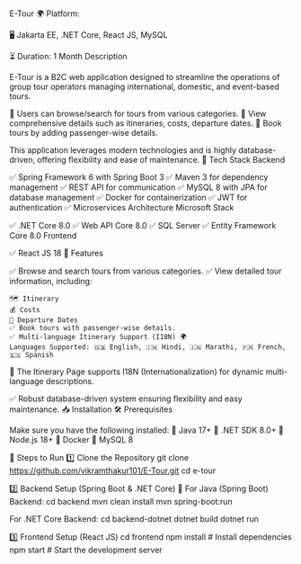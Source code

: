 E-Tour 🌍
Platform:

🖥 Jakarta EE, .NET Core, React JS, MySQL

⏳ Duration: 1 Month
Description

E-Tour is a B2C web application designed to streamline the operations of group tour operators managing international, domestic, and event-based tours.

🔹 Users can browse/search for tours from various categories.
🔹 View comprehensive details such as itineraries, costs, departure dates.
🔹 Book tours by adding passenger-wise details.

This application leverages modern technologies and is highly database-driven, offering flexibility and ease of maintenance.
🌟 Tech Stack
Backend

✅ Spring Framework 6 with Spring Boot 3
✅ Maven 3 for dependency management
✅ REST API for communication
✅ MySQL 8 with JPA for database management
✅ Docker for containerization
✅ JWT for authentication
✅ Microservices Architecture
Microsoft Stack

✅ .NET Core 8.0
✅ Web API Core 8.0
✅ SQL Server
✅ Entity Framework Core 8.0
Frontend

✅ React JS 18
🚀 Features

✅ Browse and search tours from various categories.
✅ View detailed tour information, including:

    🗺 Itinerary
    💰 Costs
    📅 Departure Dates
    ✅ Book tours with passenger-wise details.
    ✅ Multi-language Itinerary Support (I18N) 🌍
    Languages Supported: 🇬🇧 English, 🇮🇳 Hindi, 🇮🇳 Marathi, 🇫🇷 French, 🇪🇸 Spanish

📌 The Itinerary Page supports I18N (Internationalization) for dynamic multi-language descriptions.

✅ Robust database-driven system ensuring flexibility and easy maintenance.
📥 Installation
🛠 Prerequisites

Make sure you have the following installed:
🔹 Java 17+
🔹 .NET SDK 8.0+
🔹 Node.js 18+
🔹 Docker
🔹 MySQL 8


📌 Steps to Run
1️⃣ Clone the Repository
    git clone https://github.com/vikramthakur101/E-Tour.git
    cd e-tour

2️⃣ Backend Setup (Spring Boot & .NET Core)
🔹 For Java (Spring Boot) Backend:
    cd backend
    mvn clean install
    mvn spring-boot:run

 For .NET Core Backend:
     cd backend-dotnet
     dotnet build
     dotnet run

3️⃣ Frontend Setup (React JS)
    cd frontend
    npm install  # Install dependencies
    npm start    # Start the development server


    
